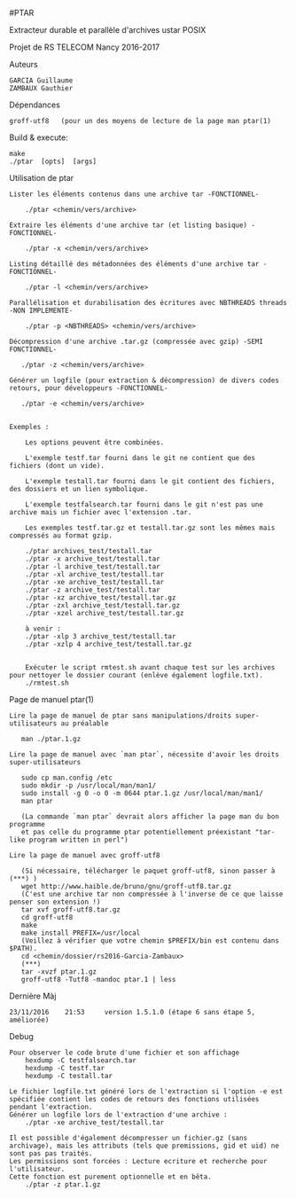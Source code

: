#PTAR

Extracteur durable et parallèle d'archives ustar POSIX

Projet de RS TELECOM Nancy 2016-2017

Auteurs
    
    GARCIA Guillaume
    ZAMBAUX Gauthier

Dépendances

    groff-utf8   (pour un des moyens de lecture de la page man ptar(1)

Build & execute:

    make
    ./ptar  [opts]  [args]

Utilisation de ptar

	Lister les éléments contenus dans une archive tar -FONCTIONNEL-

	    ./ptar <chemin/vers/archive>
	
	Extraire les éléments d'une archive tar (et listing basique) -FONCTIONNEL-
		
	    ./ptar -x <chemin/vers/archive>

	Listing détaillé des métadonnées des éléments d'une archive tar -FONCTIONNEL-

	    ./ptar -l <chemin/vers/archive>

	Parallélisation et durabilisation des écritures avec NBTHREADS threads -NON IMPLEMENTE-

	    ./ptar -p <NBTHREADS> <chemin/vers/archive>

	Décompression d'une archive .tar.gz (compressée avec gzip) -SEMI FONCTIONNEL-

	   ./ptar -z <chemin/vers/archive>

	Générer un logfile (pour extraction & décompression) de divers codes retours, pour développeurs -FONCTIONNEL-

	   ./ptar -e <chemin/vers/archive>


	Exemples :
		
	    Les options peuvent être combinées.

	    L'exemple testf.tar fourni dans le git ne contient que des fichiers (dont un vide).

	    L'exemple testall.tar fourni dans le git contient des fichiers, des dossiers et un lien symbolique.

	    L'exemple testfalsearch.tar fourni dans le git n'est pas une archive mais un fichier avec l'extension .tar.

	    Les exemples testf.tar.gz et testall.tar.gz sont les mêmes mais compressés au format gzip.

	    ./ptar archives_test/testall.tar
	    ./ptar -x archive_test/testall.tar
	    ./ptar -l archive_test/testall.tar
	    ./ptar -xl archive_test/testall.tar
	    ./ptar -xe archive_test/testall.tar
	    ./ptar -z archive_test/testall.tar
	    ./ptar -xz archive_test/testall.tar.gz
	    ./ptar -zxl archive_test/testall.tar.gz
	    ./ptar -xzel archive_test/testall.tar.gz

	    à venir :
	    ./ptar -xlp 3 archive_test/testall.tar
	    ./ptar -xzlp 4 archive_test/testall.tar.gz


	    Exécuter le script rmtest.sh avant chaque test sur les archives pour nettoyer le dossier courant (enlève également logfile.txt).
	    ./rmtest.sh
	   

Page de manuel ptar(1)
	
	Lire la page de manuel de ptar sans manipulations/droits super-utilisateurs au préalable
	
	   man ./ptar.1.gz

	Lire la page de manuel avec `man ptar`, nécessite d'avoir les droits super-utilisateurs

	   sudo cp man.config /etc
	   sudo mkdir -p /usr/local/man/man1/
	   sudo install -g 0 -o 0 -m 0644 ptar.1.gz /usr/local/man/man1/
	   man ptar

	   (La commande `man ptar` devrait alors afficher la page man du bon programme 
	   et pas celle du programme ptar potentiellement préexistant "tar-like program written in perl")

	Lire la page de manuel avec groff-utf8

	   (Si nécessaire, télécharger le paquet groff-utf8, sinon passer à (***) )
 	   wget http://www.haible.de/bruno/gnu/groff-utf8.tar.gz
	   (C'est une archive tar non compressée à l'inverse de ce que laisse penser son extension !)
	   tar xvf groff-utf8.tar.gz
 	   cd groff-utf8
	   make
	   make install PREFIX=/usr/local
	   (Veillez à vérifier que votre chemin $PREFIX/bin est contenu dans $PATH).
	   cd <chemin/dossier/rs2016-Garcia-Zambaux>
	   (***)
	   tar -xvzf ptar.1.gz
	   groff-utf8 -Tutf8 -mandoc ptar.1 | less


Dernière Màj 

	23/11/2016    21:53     version 1.5.1.0 (étape 6 sans étape 5, améliorée)


Debug 

	Pour observer le code brute d'une fichier et son affichage
		hexdump -C testfalsearch.tar
		hexdump -C testf.tar
		hexdump -C testall.tar

	Le fichier logfile.txt généré lors de l'extraction si l'option -e est spécifiée contient les codes de retours des fonctions utilisées pendant l'extraction.
	Générer un logfile lors de l'extraction d'une archive :
		./ptar -xe archive_test/testall.tar

	Il est possible d'également décompresser un fichier.gz (sans archivage), mais les attributs (tels que premissions, gid et uid) ne sont pas pas traités.
	Les permissions sont forcées : Lecture ecriture et recherche pour l'utilisateur.
	Cette fonction est purement optionnelle et en bêta.
		./ptar -z ptar.1.gz
